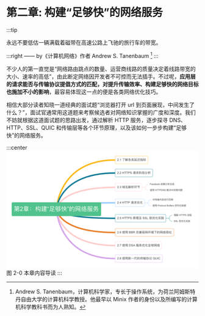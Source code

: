 # 第二章: 构建“足够快”的网络服务

:::tip <a/>

永远不要低估一辆满载着磁带在高速公路上飞驰的旅行车的带宽。

:::right
—— by《计算机网络》作者 Andrew S. Tanenbaum [^1]
:::

不少人的第一直觉是“网络路由跳点的数量、运营商线路的质量决定着线路带宽的大小、速率的高低”，由此断定网络因开发者不可控而无法插手。不过呢，**应用层的请求能否与传输协议提倡方式的匹配，对提升传输效率、构建足够快的网络目标也施加不小的影响**，最容易体现这一点的便是各类网络优化技巧。

相信大部分读者知晓一道经典的面试题“浏览器打开 url 到页面展现，中间发生了什么？”，面试官通常用这道题来考察候选者对网络知识掌握的广度和深度。我们不妨就根据这道面试题的思路出发，通过解析 HTTP 服务，逐步探寻 DNS、HTTP、SSL、QUIC 和传输层等各个环节原理，以及该如何一步步构建“足够快”的网络服务。

:::center
  ![](../assets/http-summary.png)<br/>
  图 2-0 本章内容导读
:::

[^1]: Andrew S. Tanenbaum，计算机科学家，专长于操作系统，为荷兰阿姆斯特丹自由大学的计算机科学教授。他最早以 Minix 作者的身份以及所编写的计算机科学教科书而为人熟知。